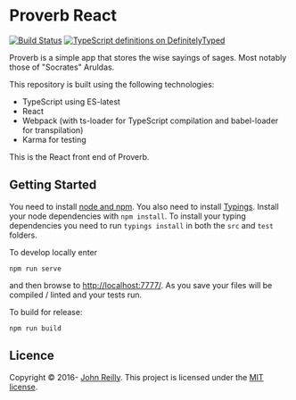 # Proverb React

[![Build Status](https://ci.appveyor.com/api/projects/status/github/johnnyreilly/proverb-react?svg=true)](https://ci.appveyor.com/project/JohnReilly/proverb-react) [![TypeScript definitions on DefinitelyTyped](http://definitelytyped.org/badges/standard-flat.svg)](http://definitelytyped.org)

Proverb is a simple app that stores the wise sayings of sages.  Most notably those of "Socrates" Aruldas.

This repository is built using the following technologies:

- TypeScript using ES-latest
- React
- Webpack (with ts-loader for TypeScript compilation and babel-loader for transpilation)
- Karma for testing

This is the React front end of Proverb.

## Getting Started

You need to install [node and npm](http://nodejs.org/).  You also need to install [Typings](https://github.com/typings/typings).  Install your node dependencies with `npm install`.  To install your typing dependencies you need to run `typings install` in both the `src` and `test` folders.

To develop locally enter

```
npm run serve
```

and then browse to [http://localhost:7777/](http://localhost:7777/).  As you save your files will be compiled / linted and your tests run.

To build for release:

```
npm run build
```

## Licence

Copyright © 2016- [John Reilly](twitter.com/johnny_reilly). This project is licensed under the [MIT license](http://opensource.org/licenses/mit-license.php).

